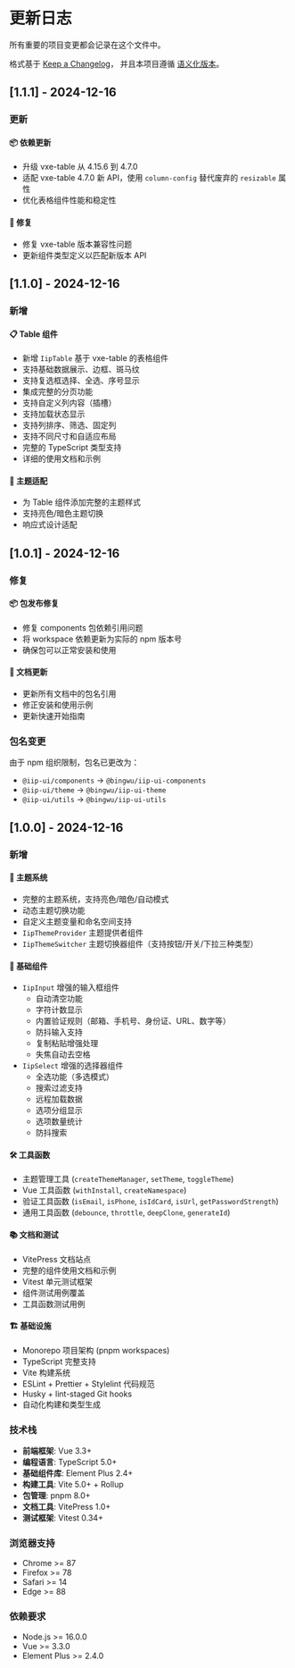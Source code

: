 # 更新日志

所有重要的项目变更都会记录在这个文件中。

格式基于 [Keep a Changelog](https://keepachangelog.com/zh-CN/1.0.0/)，
并且本项目遵循 [语义化版本](https://semver.org/lang/zh-CN/)。

## [1.1.1] - 2024-12-16

### 更新

#### 📦 依赖更新

- 升级 vxe-table 从 4.15.6 到 4.7.0
- 适配 vxe-table 4.7.0 新 API，使用 `column-config` 替代废弃的 `resizable` 属性
- 优化表格组件性能和稳定性

#### 🐛 修复

- 修复 vxe-table 版本兼容性问题
- 更新组件类型定义以匹配新版本 API

## [1.1.0] - 2024-12-16

### 新增

#### 📋 Table 组件

- 新增 `IipTable` 基于 vxe-table 的表格组件
- 支持基础数据展示、边框、斑马纹
- 支持复选框选择、全选、序号显示
- 集成完整的分页功能
- 支持自定义列内容（插槽）
- 支持加载状态显示
- 支持列排序、筛选、固定列
- 支持不同尺寸和自适应布局
- 完整的 TypeScript 类型支持
- 详细的使用文档和示例

#### 🎨 主题适配

- 为 Table 组件添加完整的主题样式
- 支持亮色/暗色主题切换
- 响应式设计适配

## [1.0.1] - 2024-12-16

### 修复

#### 📦 包发布修复

- 修复 components 包依赖引用问题
- 将 workspace 依赖更新为实际的 npm 版本号
- 确保包可以正常安装和使用

#### 📝 文档更新

- 更新所有文档中的包名引用
- 修正安装和使用示例
- 更新快速开始指南

### 包名变更

由于 npm 组织限制，包名已更改为：

- `@iip-ui/components` → `@bingwu/iip-ui-components`
- `@iip-ui/theme` → `@bingwu/iip-ui-theme`
- `@iip-ui/utils` → `@bingwu/iip-ui-utils`

## [1.0.0] - 2024-12-16

### 新增

#### 🎨 主题系统

- 完整的主题系统，支持亮色/暗色/自动模式
- 动态主题切换功能
- 自定义主题变量和命名空间支持
- `IipThemeProvider` 主题提供者组件
- `IipThemeSwitcher` 主题切换器组件（支持按钮/开关/下拉三种类型）

#### 🧩 基础组件

- `IipInput` 增强的输入框组件
  - 自动清空功能
  - 字符计数显示
  - 内置验证规则（邮箱、手机号、身份证、URL、数字等）
  - 防抖输入支持
  - 复制粘贴增强处理
  - 失焦自动去空格
- `IipSelect` 增强的选择器组件
  - 全选功能（多选模式）
  - 搜索过滤支持
  - 远程加载数据
  - 选项分组显示
  - 选项数量统计
  - 防抖搜索

#### 🛠️ 工具函数

- 主题管理工具 (`createThemeManager`, `setTheme`, `toggleTheme`)
- Vue 工具函数 (`withInstall`, `createNamespace`)
- 验证工具函数 (`isEmail`, `isPhone`, `isIdCard`, `isUrl`, `getPasswordStrength`)
- 通用工具函数 (`debounce`, `throttle`, `deepClone`, `generateId`)

#### 📚 文档和测试

- VitePress 文档站点
- 完整的组件使用文档和示例
- Vitest 单元测试框架
- 组件测试用例覆盖
- 工具函数测试用例

#### 🏗️ 基础设施

- Monorepo 项目架构 (pnpm workspaces)
- TypeScript 完整支持
- Vite 构建系统
- ESLint + Prettier + Stylelint 代码规范
- Husky + lint-staged Git hooks
- 自动化构建和类型生成

### 技术栈

- **前端框架**: Vue 3.3+
- **编程语言**: TypeScript 5.0+
- **基础组件库**: Element Plus 2.4+
- **构建工具**: Vite 5.0+ + Rollup
- **包管理**: pnpm 8.0+
- **文档工具**: VitePress 1.0+
- **测试框架**: Vitest 0.34+

### 浏览器支持

- Chrome >= 87
- Firefox >= 78
- Safari >= 14
- Edge >= 88

### 依赖要求

- Node.js >= 16.0.0
- Vue >= 3.3.0
- Element Plus >= 2.4.0
